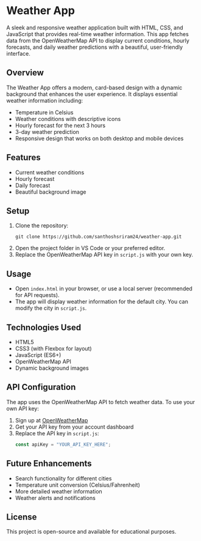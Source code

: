 # Weather App

A sleek and responsive weather application built with HTML, CSS, and JavaScript that provides real-time weather information. This app fetches data from the OpenWeatherMap API to display current conditions, hourly forecasts, and daily weather predictions with a beautiful, user-friendly interface.

## Overview
The Weather App offers a modern, card-based design with a dynamic background that enhances the user experience. It displays essential weather information including:
- Temperature in Celsius
- Weather conditions with descriptive icons
- Hourly forecast for the next 3 hours
- 3-day weather prediction
- Responsive design that works on both desktop and mobile devices

## Features
- Current weather conditions
- Hourly forecast
- Daily forecast
- Beautiful background image

## Setup
1. Clone the repository:
   ```
   git clone https://github.com/santhoshsriram24/weather-app.git
   ```
2. Open the project folder in VS Code or your preferred editor.
3. Replace the OpenWeatherMap API key in `script.js` with your own key.

## Usage
- Open `index.html` in your browser, or use a local server (recommended for API requests).
- The app will display weather information for the default city. You can modify the city in `script.js`.

## Technologies Used
- HTML5
- CSS3 (with Flexbox for layout)
- JavaScript (ES6+)
- OpenWeatherMap API
- Dynamic background images

## API Configuration
The app uses the OpenWeatherMap API to fetch weather data. To use your own API key:
1. Sign up at [OpenWeatherMap](https://openweathermap.org/api)
2. Get your API key from your account dashboard
3. Replace the API key in `script.js`:
   ```javascript
   const apiKey = "YOUR_API_KEY_HERE";
   ```

## Future Enhancements
- Search functionality for different cities
- Temperature unit conversion (Celsius/Fahrenheit)
- More detailed weather information
- Weather alerts and notifications

## License
This project is open-source and available for educational purposes.

